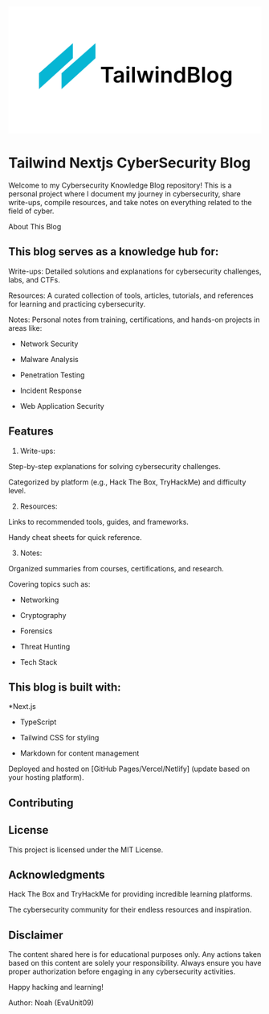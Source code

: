 ![tailwind-nextjs-banner](/public/static/images/twitter-card.png)

# Tailwind Nextjs CyberSecurity Blog


Welcome to my Cybersecurity Knowledge Blog repository! This is a personal project where I document my journey in cybersecurity, share write-ups, compile resources, and take notes on everything related to the field of cyber.

About This Blog

## This blog serves as a knowledge hub for:

Write-ups: Detailed solutions and explanations for cybersecurity challenges, labs, and CTFs.

Resources: A curated collection of tools, articles, tutorials, and references for learning and practicing cybersecurity.

Notes: Personal notes from training, certifications, and hands-on projects in areas like:

* Network Security

* Malware Analysis

* Penetration Testing

* Incident Response

* Web Application Security


## Features

1. Write-ups:

Step-by-step explanations for solving cybersecurity challenges.

Categorized by platform (e.g., Hack The Box, TryHackMe) and difficulty level.

2. Resources:

Links to recommended tools, guides, and frameworks.

Handy cheat sheets for quick reference.

3. Notes:

Organized summaries from courses, certifications, and research.

Covering topics such as:

* Networking

* Cryptography

* Forensics

* Threat Hunting

* Tech Stack

## This blog is built with:

*Next.js

* TypeScript

* Tailwind CSS for styling

* Markdown for content management

Deployed and hosted on [GitHub Pages/Vercel/Netlify] (update based on your hosting platform).

## Contributing


## License

This project is licensed under the MIT License.

## Acknowledgments

Hack The Box and TryHackMe for providing incredible learning platforms.

The cybersecurity community for their endless resources and inspiration.

## Disclaimer

The content shared here is for educational purposes only. Any actions taken based on this content are solely your responsibility. Always ensure you have proper authorization before engaging in any cybersecurity activities.

Happy hacking and learning!

Author: Noah (EvaUnit09)


